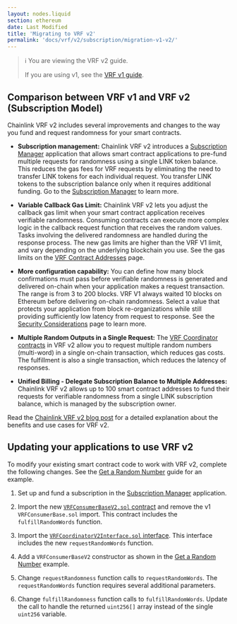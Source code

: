 ```yaml
---
layout: nodes.liquid
section: ethereum
date: Last Modified
title: 'Migrating to VRF v2'
permalink: 'docs/vrf/v2/subscription/migration-v1-v2/'
---
```


> ℹ️ You are viewing the VRF v2 guide.
>
> If you are using v1, see the [VRF v1 guide](/docs/chainlink-vrf/v1/).

## Comparison between VRF v1 and VRF v2 (Subscription Model)

Chainlink VRF v2 includes several improvements and changes to the way you fund and request randomness for your smart contracts.

- **Subscription management:** Chainlink VRF v2 introduces a [Subscription Manager](https://vrf.chain.link) application that allows smart contract applications to pre-fund multiple requests for randomness using a single LINK token balance. This reduces the gas fees for VRF requests by eliminating the need to transfer LINK tokens for each individual request. You transfer LINK tokens to the subscription balance only when it requires additional funding. Go to the [Subscription Manager](https://vrf.chain.link) to learn more.

- **Variable Callback Gas Limit:** Chainlink VRF v2 lets you adjust the callback gas limit when your smart contract application receives verifiable randomness. Consuming contracts can execute more complex logic in the callback request function that receives the random values. Tasks involving the delivered randomness are handled during the response process. The new gas limits are higher than the VRF V1 limit, and vary depending on the underlying blockchain you use. See the gas limits on the [VRF Contract Addresses](/docs/vrf/v2/subscription/configuration/) page.

- **More configuration capability:** You can define how many block confirmations must pass before verifiable randomness is generated and delivered on-chain when your application makes a request transaction. The range is from 3 to 200 blocks. VRF V1 always waited 10 blocks on Ethereum before delivering on-chain randomness. Select a value that protects your application from block re-organizations while still providing sufficiently low latency from request to response. See the [Security Considerations](/docs/vrf/v2/security/) page to learn more.

- **Multiple Random Outputs in a Single Request:** The [VRF Coordinator contracts](/docs/vrf/v2/subscription/configuration/) in VRF v2 allow you to request multiple random numbers (multi-word) in a single on-chain transaction, which reduces gas costs. The fulfillment is also a single transaction, which reduces the latency of responses.

- **Unified Billing - Delegate Subscription Balance to Multiple Addresses:** Chainlink VRF v2 allows up to 100 smart contract addresses to fund their requests for verifiable randomness from a single LINK subscription balance, which is managed by the subscription owner.

Read the [Chainlink VRF v2 blog post](https://blog.chain.link/vrf-v2-mainnet-launch/) for a detailed explanation about the benefits and use cases for VRF v2.

## Updating your applications to use VRF v2

To modify your existing smart contract code to work with VRF v2, complete the following changes. See the [Get a Random Number](/docs/vrf/v2/subscription/get-a-random-number/) guide for an example.

1. Set up and fund a subscription in the [Subscription Manager](https://vrf.chain.link) application.

1. Import the new [`VRFConsumerBaseV2.sol` contract](https://github.com/smartcontractkit/chainlink/blob/develop/contracts/src/v0.8/VRFConsumerBaseV2.sol) and remove the v1 `VRFConsumerBase.sol` import. This contract includes the `fulfillRandomWords` function.

1. Import the [`VRFCoordinatorV2Interface.sol` interface](https://github.com/smartcontractkit/chainlink/blob/develop/contracts/src/v0.8/interfaces/VRFCoordinatorV2Interface.sol). This interface includes the new `requestRandomWords` function.

1. Add a `VRFConsumerBaseV2` constructor as shown in the [Get a Random Number](/docs/vrf/v2/subscription/get-a-random-number/) example.

1. Change `requestRandomness` function calls to `requestRandomWords`. The `requestRandomWords` function requires several additional parameters.

1. Change `fulfillRandomness` function calls to `fulfillRandomWords`. Update the call to handle the returned `uint256[]` array instead of the single `uint256` variable.
